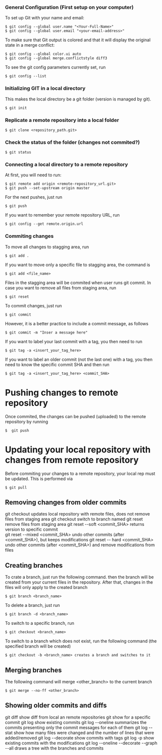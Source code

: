 ### General Configuration (First setup on your computer)

To set up Git with your name and email:
```shell
$ git config --global user.name "<Your-Full-Name>"
$ git config --global user.email "<your-email-address>"	
```

To make sure that Git output is colored and that it will display the original state in a merge conflict:
```shell
$ git config --global color.ui auto				
$ git config --global merge.conflictstyle diff3			
```

To see the git config parameters currently set, run
```shell
$ git config --list
```

### Initializing GIT in a local directory

This makes the local directory be a git folder (version is managed by git).
```shell
$ git init
```

### Replicate a remote repository into a local folder

```shell
$ git clone <repository_path.git>
```

### Check the status of the folder (changes not commited?)

```shell
$ git status
```

### Connecting a local directory to a remote repository

At first, you will need to run:
```shell
$ git remote add origin <remote-repository_url.git>
$ git push --set-upstream origin master		
```` 

For the next pushes, just run
```shell
$ git push
```

If you want to remember your remote repository URL, run
```shell
$ git config --get remote.origin.url			
```

### Commiting changes 

To move all changes to stagging area, run
```shell
$ git add .
```

If you want to move only a specific file to stagging area, the command is
```shell
$ git add <file_name>
```
Files in the stagging area will be commited when user runs git commit. In case you want to remove all files from staging area, run
```shell
$ git reset			
```
To commit changes, just run
```shell
$ git commit			
```
However, it is a better practice to include a commit message, as follows
```shell
$ git commit -m "Inser a message here"
```
If you want to label your last commit with a tag, you then need to run
``` shell
$ git tag -a <insert_your_tag_here> 
```
If you want to label an older commit (not the last one) with a tag, you then need to know the specific commit SHA and then run
``` shell
$ git tag -a <insert_your_tag_here> <commit_SHA>
```

# Pushing changes to remote repository

Once commited, the changes can be pushed (uploaded) to the remote repository by running 
```shell
$  git push
```

# Updating your local repository with changes from remote repository

Before commiting your changes to a remote repository, your local rep must be updated. This is performed via
```shell
$ git pull	
```

## Removing changes from older commits

git checkout			updates local repository with remote files, does not remove files from staging area
git checkout <branch>		switch to branch named <branch>
git reset			remove files from staging area
git reset --soft <commit_SHA>	returns version to specific commit		
git reset --mixed <commit_SHA>	undo other commits (after <commit_SHA>), but keeps modifications
git reset -- hard <commit_SHA>	undo other commits (after <commit_SHA>) and remove modifications from files	

## Creating branches
To crate a branch, just run the following command. then the branch will be created from your current files in the repository. After that, changes in the files will only apply to the created branch
```shell
$ git branch <branch_name>
```
To delete a branch, just run
```shell
$ git branch -d <branch_name>
```
To switch to a specific branch, run
```shell
$ git checkout <branch_name>
```
To switch to a branch which does not exist, run the following command (the specified branch will be created)
```shell
$ git checkout -b <branch_name>	creates a branch and switches to it
```

##  Merging branches 
The following command will merge <other_branch> to the current branch
```shell
$ git merge --no-ff <other_branch> 		
```

## Showing older commits and diffs

git diff			show diff from local an remote repositories
git show    			for a specific commit
git log   			show existing commits
git log --oneline		summarizes the commits presenting only the commit messages for each of them
git log --stat			show how many files were changed and the number of lines that were added/removed
git log --decorate		show commits with tags
git log -p   			show existing commits with the modifications
git log --oneline --decorate --graph --all       draws a tree with the branches and commits





	
